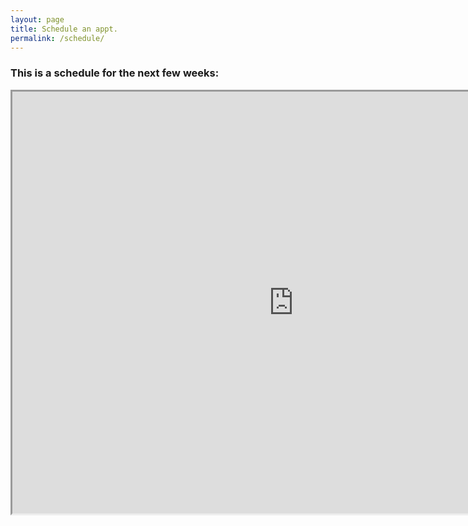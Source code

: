 ```yaml
---
layout: page
title: Schedule an appt. 
permalink: /schedule/
---
```


<h3 class= "calendar-title">This is a schedule for the next few weeks:</h3>
<iframe src="https://calendar.google.com/calendar/embed?height=600&amp;wkst=1&amp;bgcolor=%23FFFFFF&amp;src=9j931q16e9kjs1607rn5qf956s%40group.calendar.google.com&amp;color=%23853104&amp;ctz=America%2FNew_York"  style="border-width:3" style="padding:6px" width="900" height="675" class="calendar" scrolling="yes"></iframe>
